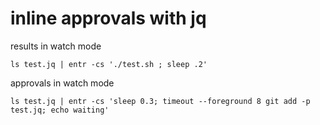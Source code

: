 # inline approvals with jq

results in watch mode

```shell
ls test.jq | entr -cs './test.sh ; sleep .2'
```

approvals in watch mode

```shell
ls test.jq | entr -cs 'sleep 0.3; timeout --foreground 8 git add -p test.jq; echo waiting'
```
